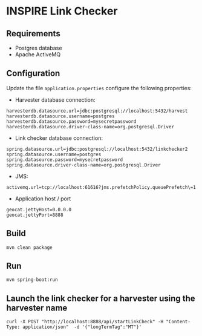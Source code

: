 # INSPIRE Link Checker

## Requirements

- Postgres database
- Apache ActiveMQ

## Configuration

Update the file `application.properties` configure the following properties:

- Harvester database connection:

```
harvesterdb.datasource.url=jdbc:postgresql://localhost:5432/harvest
harvesterdb.datasource.username=postgres
harvesterdb.datasource.password=mysecretpassword
harvesterdb.datasource.driver-class-name=org.postgresql.Driver
```

- Link checker database connection:

```
spring.datasource.url=jdbc:postgresql://localhost:5432/linkchecker2
spring.datasource.username=postgres
spring.datasource.password=mysecretpassword
spring.datasource.driver-class-name=org.postgresql.Driver
```

- JMS:

```
activemq.url=tcp://localhost:61616?jms.prefetchPolicy.queuePrefetch\=1
```

- Application host / port

```
geocat.jettyHost=0.0.0.0
geocat.jettyPort=8888
```

## Build

```
mvn clean package
```

## Run

```
mvn spring-boot:run
```

## Launch the link checker for a harvester using the harvester name

```
curl -X POST "http://localhost:8888/api/startLinkCheck" -H "Content-Type: application/json"  -d '{"longTermTag":"MT"}'
```
